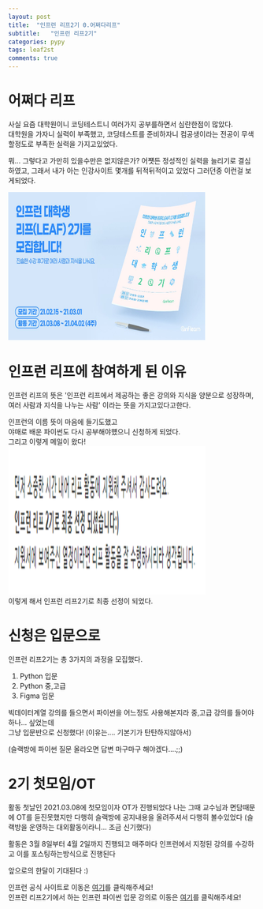 ```yaml
---
layout: post
title:  "인프런 리프2기 0.어쩌다리프"
subtitle:   "인프런 리프2기"
categories: pypy
tags: leaf2st
comments: true
---
```





# 어쩌다 리프

사실 요즘 대학원이니 코딩테스트니 여러가지 공부를하면서 심란한점이 많았다.  
대학원을 가자니 실력이 부족했고, 코딩테스트를 준비하자니 컴공생이라는 전공이 무색할정도로 부족한 실력을 가지고있었다. 

뭐... 그렇다고 가만히 있을수만은 없지않은가?
어쩃든 정성적인 실력을 늘리기로 결심하였고, 그래서 내가 아는 인강사이트 몇개를 뒤적뒤적이고 있었다
그러던중 이런걸 보게되었다.

<img src="/assets/img/202103/0309-인프런리프2기/1.jpg" width="400px" height="300px">  
<br>

# 인프런 리프에 참여하게 된 이유

인프런 리프의 뜻은 '인프런 리프에서 제공하는 좋은 강의와 지식을 양분으로 성장하며, 여러 사람과 지식을 나누는 사람' 이라는 뜻을 가지고있다고한다.

인프런의 이름 뜻이 마음에 들기도했고  
야매로 배운 파이썬도 다시 공부해야헀으니 신청하게 되었다.  
그리고 이렇게 메일이 왔다!
<img src="/assets/img/202103/0309-인프런리프2기/2.jpg" width="400px" height="300px">  
이렇게 해서 인프런 리프2기로 최종 선정이 되었다.

# 신청은 입문으로

인프런 리프2기는 총 3가지의 과정을 모집했다.

1. Python 입문
2. Python 중,고급
3. Figma 입문

빅데이터계열 강의를 들으면서 파이썬을 어느정도 사용해본지라 중,고급 강의를 들어야하나... 싶었는데  
그냥 입문반으로 신청했다!  (이유는.... 기본기가 탄탄하지않아서)

(슬랙방에 파이썬 질문 올라오면 답변 마구마구 해야겠다....;;)

# 2기 첫모임/OT

활동 첫날인 2021.03.08에 첫모임이자 OT가 진행되었다
나는 그때 교수님과 면담때문에 OT를 듣진못했지만 다행히 
슬랙방에 공지내용을 올려주셔서 다행히 볼수있었다
(슬랙방을 운영하는 대외활동이라니... 조금 신기했다)

활동은 3월 8일부터 4월 2일까지 진행되고
매주마다 인프런에서 지정된 강의를 수강하고
이를 포스팅하는방식으로 진행된다

앞으로의 한달이 기대된다 :)  

인프런 공식 사이트로 이동은 [여기](https://www.inflearn.com/)를 클릭해주세요!  
인프런 리프2기에서 하는 인프런 파이썬 입문 강의로 이동은 [여기](https://www.inflearn.com/course/%ED%94%84%EB%A1%9C%EA%B7%B8%EB%9E%98%EB%B0%8D-%ED%8C%8C%EC%9D%B4%EC%8D%AC-%EC%9E%85%EB%AC%B8-%EC%9D%B8%ED%94%84%EB%9F%B0-%EC%98%A4%EB%A6%AC%EC%A7%80%EB%84%90)를 클릭해주세요!  
